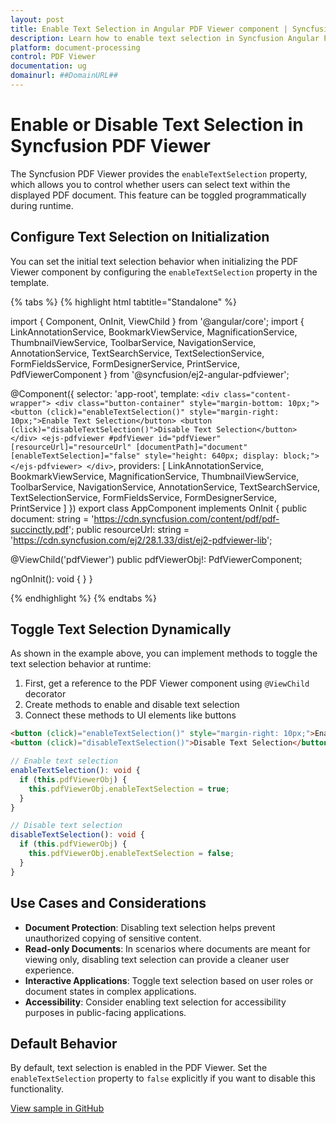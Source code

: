 ```yaml
---
layout: post
title: Enable Text Selection in Angular PDF Viewer component | Syncfusion
description: Learn how to enable text selection in Syncfusion Angular PDF Viewer component of Syncfusion Essential JS 2 and more.
platform: document-processing
control: PDF Viewer
documentation: ug
domainurl: ##DomainURL##
---
```


# Enable or Disable Text Selection in Syncfusion PDF Viewer

The Syncfusion PDF Viewer provides the `enableTextSelection` property, which allows you to control whether users can select text within the displayed PDF document. This feature can be toggled programmatically during runtime.

## Configure Text Selection on Initialization

You can set the initial text selection behavior when initializing the PDF Viewer component by configuring the `enableTextSelection` property in the template.

{% tabs %}
{% highlight html tabtitle="Standalone" %}

import { Component, OnInit, ViewChild } from '@angular/core';
import {
  LinkAnnotationService,
  BookmarkViewService,
  MagnificationService,
  ThumbnailViewService,
  ToolbarService,
  NavigationService,
  AnnotationService,
  TextSearchService,
  TextSelectionService,
  FormFieldsService,
  FormDesignerService,
  PrintService,
  PdfViewerComponent
} from '@syncfusion/ej2-angular-pdfviewer';

@Component({
  selector: 'app-root',
  template: `
    <div class="content-wrapper">
      <div class="button-container" style="margin-bottom: 10px;">
        <button (click)="enableTextSelection()" style="margin-right: 10px;">Enable Text Selection</button>
        <button (click)="disableTextSelection()">Disable Text Selection</button>
      </div>
      <ejs-pdfviewer
        #pdfViewer
        id="pdfViewer"
        [resourceUrl]="resourceUrl"
        [documentPath]="document"
        [enableTextSelection]="false"
        style="height: 640px; display: block;">
      </ejs-pdfviewer>
    </div>
  `,
  providers: [
    LinkAnnotationService,
    BookmarkViewService,
    MagnificationService,
    ThumbnailViewService,
    ToolbarService,
    NavigationService,
    AnnotationService,
    TextSearchService,
    TextSelectionService,
    FormFieldsService,
    FormDesignerService,
    PrintService
  ]
})
export class AppComponent implements OnInit {
  public document: string = 'https://cdn.syncfusion.com/content/pdf/pdf-succinctly.pdf';
  public resourceUrl: string = 'https://cdn.syncfusion.com/ej2/28.1.33/dist/ej2-pdfviewer-lib';

  @ViewChild('pdfViewer')
  public pdfViewerObj!: PdfViewerComponent;

  ngOnInit(): void { }
}

{% endhighlight %}
{% endtabs %}

## Toggle Text Selection Dynamically

As shown in the example above, you can implement methods to toggle the text selection behavior at runtime:

1. First, get a reference to the PDF Viewer component using `@ViewChild` decorator
2. Create methods to enable and disable text selection
3. Connect these methods to UI elements like buttons

```html
<button (click)="enableTextSelection()" style="margin-right: 10px;">Enable Text Selection</button>
<button (click)="disableTextSelection()">Disable Text Selection</button>
```
```typescript
// Enable text selection
enableTextSelection(): void {
  if (this.pdfViewerObj) {
    this.pdfViewerObj.enableTextSelection = true;
  }
}

// Disable text selection
disableTextSelection(): void {
  if (this.pdfViewerObj) {
    this.pdfViewerObj.enableTextSelection = false;
  }
}
```

## Use Cases and Considerations

- **Document Protection**: Disabling text selection helps prevent unauthorized copying of sensitive content.
- **Read-only Documents**: In scenarios where documents are meant for viewing only, disabling text selection can provide a cleaner user experience.
- **Interactive Applications**: Toggle text selection based on user roles or document states in complex applications.
- **Accessibility**: Consider enabling text selection for accessibility purposes in public-facing applications.

## Default Behavior

By default, text selection is enabled in the PDF Viewer. Set the `enableTextSelection` property to `false` explicitly if you want to disable this functionality.

[View sample in GitHub](https://github.com/SyncfusionExamples/angular-pdf-viewer-examples/tree/master/How%20to)